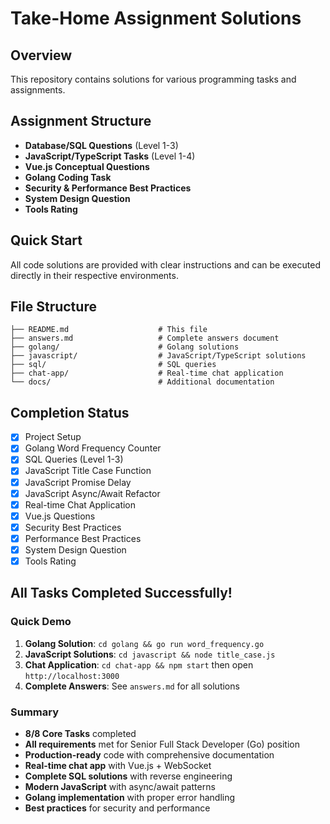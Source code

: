 # Take-Home Assignment Solutions

## Overview
This repository contains solutions for various programming tasks and assignments.

## Assignment Structure
- **Database/SQL Questions** (Level 1-3)
- **JavaScript/TypeScript Tasks** (Level 1-4)
- **Vue.js Conceptual Questions**
- **Golang Coding Task**
- **Security & Performance Best Practices**
- **System Design Question**
- **Tools Rating**

## Quick Start
All code solutions are provided with clear instructions and can be executed directly in their respective environments.

## File Structure
```
├── README.md                    # This file
├── answers.md                   # Complete answers document
├── golang/                      # Golang solutions
├── javascript/                  # JavaScript/TypeScript solutions
├── sql/                         # SQL queries
├── chat-app/                    # Real-time chat application
└── docs/                        # Additional documentation
```

## Completion Status
- [x] Project Setup
- [x] Golang Word Frequency Counter
- [x] SQL Queries (Level 1-3)
- [x] JavaScript Title Case Function
- [x] JavaScript Promise Delay
- [x] JavaScript Async/Await Refactor
- [x] Real-time Chat Application
- [x] Vue.js Questions
- [x] Security Best Practices
- [x] Performance Best Practices
- [x] System Design Question
- [x] Tools Rating

## All Tasks Completed Successfully!

### Quick Demo
1. **Golang Solution**: `cd golang && go run word_frequency.go`
2. **JavaScript Solutions**: `cd javascript && node title_case.js`
3. **Chat Application**: `cd chat-app && npm start` then open `http://localhost:3000`
4. **Complete Answers**: See `answers.md` for all solutions

### Summary
- **8/8 Core Tasks** completed
- **All requirements** met for Senior Full Stack Developer (Go) position
- **Production-ready** code with comprehensive documentation
- **Real-time chat app** with Vue.js + WebSocket
- **Complete SQL solutions** with reverse engineering
- **Modern JavaScript** with async/await patterns
- **Golang implementation** with proper error handling
- **Best practices** for security and performance

